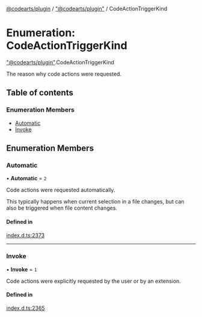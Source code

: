 [@codearts/plugin](../README.md) / ["@codearts/plugin"](../modules/_codearts_plugin_.md) / CodeActionTriggerKind

# Enumeration: CodeActionTriggerKind

["@codearts/plugin"](../modules/_codearts_plugin_.md).CodeActionTriggerKind

The reason why code actions were requested.

## Table of contents

### Enumeration Members

- [Automatic](codearts_plugin_.CodeActionTriggerKind.md#automatic)
- [Invoke](codearts_plugin_.CodeActionTriggerKind.md#invoke)

## Enumeration Members

### Automatic

• **Automatic** = ``2``

Code actions were requested automatically.

This typically happens when current selection in a file changes, but can
also be triggered when file content changes.

#### Defined in

[index.d.ts:2373](https://github.com/shuyaqian/cloudide-plugin-api/blob/5b69219/index.d.ts#L2373)

___

### Invoke

• **Invoke** = ``1``

Code actions were explicitly requested by the user or by an extension.

#### Defined in

[index.d.ts:2365](https://github.com/shuyaqian/cloudide-plugin-api/blob/5b69219/index.d.ts#L2365)
